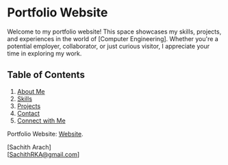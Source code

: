 # Portfolio Website

Welcome to my portfolio website! This space showcases my skills, projects, and experiences in the world of [Computer Engineering]. Whether you're a potential employer, collaborator, or just curious visitor, I appreciate your time in exploring my work.

## Table of Contents

1. [About Me](#about-me)
2. [Skills](#skills)
3. [Projects](#projects)
4. [Contact](#contact)
5. [Connect with Me](#connect-with-me)

Portfolio Website: [Website](https://sachithrka.github.io/SachithArachPortfolio/?).

[Sachith Arach]  
[SachithRKA@gmail.com]  
